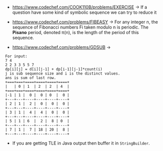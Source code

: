 * https://www.codechef.com/COOK110B/problems/EXERCISE -> If a question have some kind of symbolic sequence we can try to
 reduce it
  
* https://www.codechef.com/problems/FIBEASY -> For any integer n, the sequence of Fibonacci numbers Fi taken modulo n is
periodic. The **Pisano** period, denoted π(n), is the length of the period of this sequence.

* https://www.codechef.com/problems/GDSUB -> 
```
For input: 
7 4 
2 2 3 3 5 5 7
dp[i][j] = d[i][j-1] + dp[i-1][j-1]*count(i)
j is sub sequence size and i is the distinct values.
ans is sum of last row.
+===+===+====+====+====+====+
|   | 0 | 1  | 2  | 2  | 4  |
+===+===+====+====+====+====+
|-1 | 1 |  0 |  0 | 0  |  0 |
+---+---+----+----+----+----+
| 2 | 1 |  2 |  0 |  0 |  0 |
+---+---+----+----+----+----+
| 3 | 1 |  4 |  4 |  0 |  0 |
+---+---+----+----+----+----+
| 5 | 1 | 6  |  2 |  8 | 0  |
+---+---+----+----+----+----+
| 7 | 1 |  7 | 18 | 20 |  8 |
+---+---+----+----+----+----+
```

* If you are getting TLE in Java output then buffer it in `StringBuilder`.